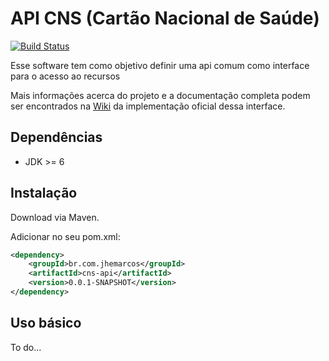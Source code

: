 # API CNS (Cartão Nacional de Saúde)

[![Build Status](https://travis-ci.org/jhemarcos/cns-api.svg?branch=master)](https://travis-ci.org/jhemarcos/cns-api)

Esse software tem como objetivo definir uma api comum como interface para o acesso ao recursos 

Mais informações acerca do projeto e a documentação completa podem ser encontrados na [Wiki](https://github.com/jhemarcos/cns/wiki) da implementação oficial dessa interface.

## Dependências
* JDK >= 6

## Instalação
Download via Maven.

Adicionar no seu pom.xml:

```xml
<dependency>
    <groupId>br.com.jhemarcos</groupId>
    <artifactId>cns-api</artifactId>
    <version>0.0.1-SNAPSHOT</version>
</dependency>

```

## Uso básico
To do...

